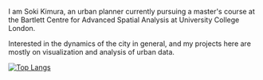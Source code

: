 I am Soki Kimura, an urban planner currently pursuing a master's course at the Bartlett Centre for Advanced Spatial Analysis at University College London.

Interested in the dynamics of the city in general, and my projects here are mostly on visualization and analysis of urban data.

[![Top Langs](https://github-readme-stats.vercel.app/api/top-langs/?username=sokimura39&hide=html,css&layout=compact)](https://github.com/anuraghazra/github-readme-stats)
